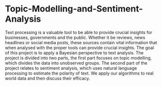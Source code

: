 # Topic-Modelling-and-Sentiment-Analysis
 Text processing is a valuable tool to be able to provide crucial insights for businesses, governments and the public. Whether it be reviews, news headlines or social media posts, these sources contain vital information that when analysed with the proper tools can provide crucial insights. The goal of this project is to apply a Bayesian perspective to text analysis. The project is divided into two parts, the first part focuses on topic modelling, which divides the data into unobserved groups. The second part of the project relates to sentiment analysis, which uses natural language processing to estimate the polarity of text. We apply our algorithms to real world data and then discuss their efficacy.

